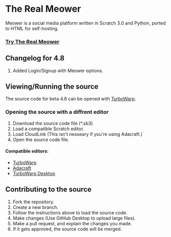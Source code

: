 # The Real Meower
Meower is a social media platform written in Scratch 3.0 and Python, ported to HTML for self-hosting.

### [Try The Real Meower](https://meower.org/Meower)

## Changelog for 4.8
1. Added Login/Signup with Meower options.

## Viewing/Running the source
The source code for beta 4.8 can be opened with [TurboWarp](https://turbowarp.org/editor?project_url=meower.org/Meower/Meower%20Beta%20Test%204.8.sb3&extension=https://mikedev101.github.io/cloudlink/B3-0.js).

### Opening the source with a diffrent editor
1. Download the source code file (*.sb3)
2. Load a compatible Scratch editor.
4. Load CloudLink (This isn't nesseary if you're using Adacraft.)
5. Open the source code file.

#### Compatible editors:
* [TurboWarp](https://turbowarp.org/editor?extension=https://mikedev101.github.io/cloudlink/B3-0.js)
* [Adacraft](https://adacraft.org/studio?size=480x360)
* [TurboWarp Desktop](https://desktop.turbowarp.org)

## Contributing to the source
1. Fork the repository.
2. Create a new branch.
3. Follow the instructions above to load the source code.
4. Make changes (Use GitHub Desktop to upload large files).
5. Make a pull request, and explain the changes you made.
6. If it gets approved, the source code will be merged.
